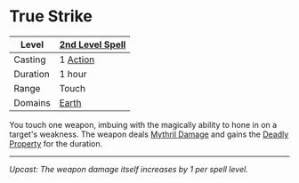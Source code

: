 # True Strike

| Level    | [2nd Level Spell](2nd%20Level%20Spells.md)          |
| -------- | --------------------------------------------------- |
| Casting  | 1 [Action](../../../../Game%20Procedures/Action.md) |
| Duration | 1 hour                                              |
| Range    | Touch                                               |
| Domains  | [Earth](../../Spell%20Domains/Earth.md)          |

You touch one weapon, imbuing with the magically ability to hone in on a target's weakness. The weapon deals [Mythril Damage](../../../../Damage%20Types/Mythril%20Damage.md) and gains the [Deadly Property](../../../../Items/Individual%20Item%20Cards/Weapons/Weapon%20Properties/Deadly%20Property.md) for the duration.

---
*Upcast: The weapon damage itself increases by 1 per spell level.*
